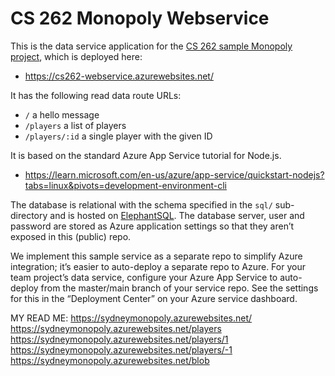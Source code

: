 # CS 262 Monopoly Webservice

This is the data service application for the 
[CS 262 sample Monopoly project](https://github.com/calvin-cs262-organization/monopoly-project),
 which is deployed here:
          
- <https://cs262-webservice.azurewebsites.net/>

It has the following read data route URLs:
- `/` a hello message
- `/players` a list of players
- `/players/:id` a single player with the given ID

It is based on the standard Azure App Service tutorial for Node.js.

- <https://learn.microsoft.com/en-us/azure/app-service/quickstart-nodejs?tabs=linux&pivots=development-environment-cli>  

The database is relational with the schema specified in the `sql/` sub-directory
and is hosted on [ElephantSQL](https://www.elephantsql.com/). The database server,
user and password are stored as Azure application settings so that they aren&rsquo;t 
exposed in this (public) repo.

We implement this sample service as a separate repo to simplify Azure integration;
it&rsquo;s easier to auto-deploy a separate repo to Azure. For your team project&rsquo;s 
data service, configure your Azure App Service to auto-deploy from the master/main branch 
of your service repo. See the settings for this in the &ldquo;Deployment Center&rdquo; 
on your Azure service dashboard.


 MY READ ME:
 https://sydneymonopoly.azurewebsites.net/
 https://sydneymonopoly.azurewebsites.net/players
 https://sydneymonopoly.azurewebsites.net/players/1
 https://sydneymonopoly.azurewebsites.net/players/-1
 https://sydneymonopoly.azurewebsites.net/blob
